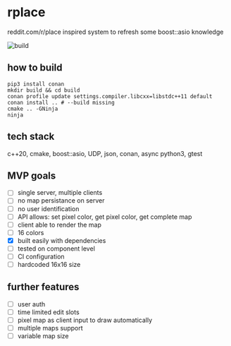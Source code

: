 # rplace

reddit.com/r/place inspired system to refresh some boost::asio knowledge

![build](https://github.com/michalkaptur/rplace/actions/workflows/build_and_test/badge.svg)

## how to build

```shell
pip3 install conan
mkdir build && cd build
conan profile update settings.compiler.libcxx=libstdc++11 default
conan install .. # --build missing
cmake .. -GNinja
ninja
```

## tech stack

c++20, cmake, boost::asio, UDP, json, conan, async python3, gtest

## MVP goals
- [ ] single server, multiple clients
- [ ] no map persistance on server
- [ ] no user identification
- [ ] API allows: set pixel color, get pixel color, get complete map
- [ ] client able to render the map
- [ ] 16 colors
- [x] built easily with dependencies
- [ ] tested on component level
- [ ] CI configuration
- [ ] hardcoded 16x16 size

## further features
- [ ] user auth
- [ ] time limited edit slots
- [ ] pixel map as client input to draw automatically
- [ ] multiple maps support
- [ ] variable map size